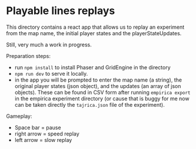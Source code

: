 # Playable lines replays

This directory contains a react app that allows us to replay an experiment from the map name, the initial player states and the playerStateUpdates.

Still, very much a work in progress. 

Preparation steps:
- run `npm install` to install Phaser and GridEngine in the directory
- `npm run dev` to serve it locally.
- in the app you will be prompted to enter the map name (a string), the original player states (json object), and the updates (an array of json objects). These can be found in CSV form after running  `empirica export` in the empirica experiment directory (or cause that is buggy for me now can be taken directly the `tajrica.json` file of the experiment).

Gameplay:
- Space bar = pause
- right arrow = speed replay
- left arrow = slow replay